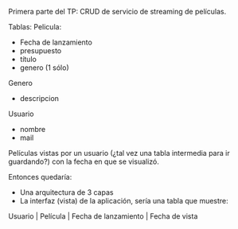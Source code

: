 Primera parte del TP: 
CRUD de servicio de streaming de películas.

Tablas:
Pelicula:

- Fecha de lanzamiento
- presupuesto
- título
- genero (1 sólo)

Genero

- descripcion

Usuario

- nombre
- mail

Películas vistas por un usuario (¿tal vez una tabla intermedia para ir guardando?) con la fecha en que se visualizó.

Entonces quedaría: 
- Una arquitectura de 3 capas
- La interfaz (vista) de la aplicación, sería una tabla que muestre:

Usuario | Película | Fecha de lanzamiento | Fecha de vista
